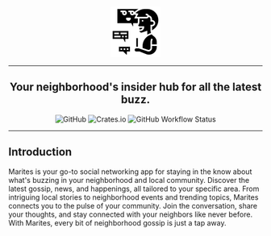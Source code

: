 <div align="center">
    <img src="common/assets/logo.png" alt="Marites" width="100">
    <hr />
        <h2 align="center" style="border-bottom: none">Your neighborhood's insider hub for all the latest buzz.</h2>
        <img alt="GitHub" src="https://img.shields.io/github/license/txpipe/oura" />
        <img alt="Crates.io" src="https://img.shields.io/crates/v/oura" />
        <img alt="GitHub Workflow Status" src="https://img.shields.io/github/actions/workflow/status/txpipe/oura/validate.yml" />
    <hr/>
</div>

## Introduction
Marites is your go-to social networking app for staying in the know about what's buzzing in your neighborhood and local community. Discover the latest gossip, news, and happenings, all tailored to your specific area. From intriguing local stories to neighborhood events and trending topics, Marites connects you to the pulse of your community. Join the conversation, share your thoughts, and stay connected with your neighbors like never before. With Marites, every bit of neighborhood gossip is just a tap away.